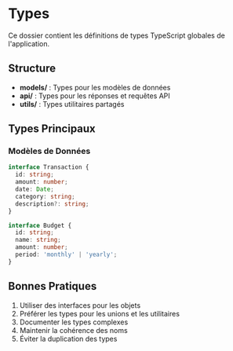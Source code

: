 # Types

Ce dossier contient les définitions de types TypeScript globales de l'application.

## Structure

- **models/** : Types pour les modèles de données
- **api/** : Types pour les réponses et requêtes API
- **utils/** : Types utilitaires partagés

## Types Principaux

### Modèles de Données
```typescript
interface Transaction {
  id: string;
  amount: number;
  date: Date;
  category: string;
  description?: string;
}

interface Budget {
  id: string;
  name: string;
  amount: number;
  period: 'monthly' | 'yearly';
}
```

## Bonnes Pratiques

1. Utiliser des interfaces pour les objets
2. Préférer les types pour les unions et les utilitaires
3. Documenter les types complexes
4. Maintenir la cohérence des noms
5. Éviter la duplication des types
